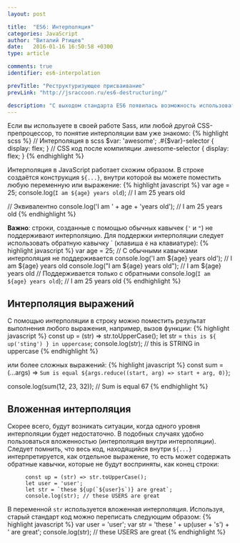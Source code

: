 ```yaml
---
layout: post

title:  "ES6: Интерполяция"
categories: JavaScript
author: "Виталий Ртищев"
date:   2016-01-16 16:50:58 +0300
type: article

comments: true
identifier: es6-interpolation

prevTitle: "Реструктуризующее присваивание"
prevLink: "http://jsraccoon.ru/es6-destructuring/"

description: "С выходом стандарта ES6 появилась возможность использовать строковую шаблонизацию. Новый вид строк, создаваемый с помощью символов <code>`</code> поддерживает интерполяцию переменных и любых логических выражений."
---
```


Если вы используете в своей работе Sass, или любой другой CSS-препроцессор, то понятие интерполяции вам уже знакомо:
{% highlight scss %}
// Интерполяция в scss
$var: 'awesome';
.#{$var}-selector {
	display: flex;
}
// CSS код после компиляции
.awesome-selector {
	display: flex;
} 
{% endhighlight %}

Интерполяция в JavaScript работает схожим образом. В строке создаётся конструкция `${...}`, внутри которой вы можете поместить любую переменную или выражение:
{% highlight javascript %}
var age = 25;
console.log(`I am ${age} years old`); // I am 25 years old

// Эквивалентно
console.log('I am ' + age + 'years old'); // I am 25 years old
{% endhighlight %}

**Важно**: строки, созданные с помощью обычных кавычек (`'` и `"`) не поддерживают интерполяцию. Для поддержки интерполяции следует использовать обратную кавычку \` (клавиша `ё` на клавиатуре):
{% highlight javascript %}
var age = 25;
// С обычными кавычками интерполяция не поддерживается
console.log('I am ${age} years old'); // I am ${age} years old
console.log("I am ${age} years old"); // I am ${age} years old
// Поддерживается только с обратными
console.log(`I am ${age} years old`); // I am 25 years old
{% endhighlight %}

## Интерполяция выражений
С помощью интерполяции в строку можно поместить результат выполнения любого выражения, например, вызов функции:
{% highlight javascript %}
const up = (str) => str.toUpperCase();
let str = `this is ${ up('sting') } in uppercase`;
console.log(str); // this is STRING in uppercase
{% endhighlight %}

или более сложных выражений:
{% highlight javascript %}
const sum = (...args) => `Sum is equal ${args.reduce((start, arg) => start + arg, 0)}`;

console.log(sum(12, 23, 32)); // Sum is equal 67
{% endhighlight %}

## Вложенная интерполяция
Скорее всего, будут возникать ситуации, когда одного уровня интерполяции будет недостаточно. В подобных случаях удобно пользоваться вложенностью (интерполяция внутри интерполяции). Следует помнить, что весь код, находящийся внутри `${...}` интерпретируется, как отдельное выражение, то есть может содержать обратные кавычки, которые не будут восприняты, как конец строки:
<figure class="highlight"><pre><code class="language-javascript" data-lang="javascript"><span class="kr">const</span> up = (str) => str.toUpperCase();
<span class="kd">let</span> user = <span class="s1">'user'</span>;
<span class="kd">let</span> str = `these ${up(`${user}s`)} are great`;
console.log(str); <span class="c1">// these USERS are great</span>
</code></pre></figure>

В переменной `str` используется вложенная интерполяция. Используя, старый стандарт код можно переписать следующим образом:
{% highlight javascript %}
var user = 'user';
var str = 'these ' + up(user + 's') + ' are great';
console.log(str); // these USERS are great
{% endhighlight %}
